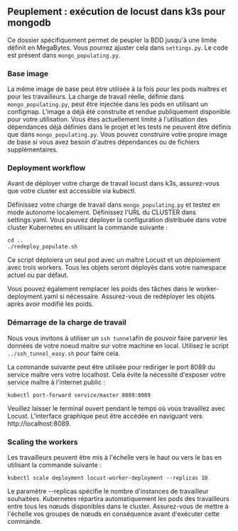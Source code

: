 ## Peuplement : exécution de locust dans k3s pour mongodb 

Ce dossier spécifiquement permet de peupler la BDD jusqu'à une limite définit en MegaBytes. Vous pourrez ajuster cela dans `settings.py`. Le code est présent dans `mongo_populating.py`.

### Base image

La même image de base peut être utilisée à la fois pour les pods maîtres et pour les travailleurs. La charge de travail réelle, définie dans `mongo_populating.py`, peut être injectée dans les pods en utilisant un configmap. L'image a déjà été construite et rendue publiquement disponible pour votre utilisation. Vous êtes actuellement limité à l'utilisation des dépendances déjà définies dans le projet et les tests ne peuvent être définis que dans `mongo_populating.py`. Vous pouvez construire votre propre image de base si vous avez besoin d'autres dépendances ou de fichiers supplémentaires.

### Deployment workflow

Avant de déployer votre charge de travail locust dans k3s, assurez-vous que votre cluster est accessible via kubectl.

Définissez votre charge de travail dans `mongo_populating.py` et testez en mode autonome localement. Définissez l'URL du CLUSTER dans settings.yaml. Vous pouvez déployer la configuration distribuée dans votre cluster Kubernetes en utilisant la commande suivante :

```shell
cd ..
./redeploy_populate.sh
```

Ce script déploiera un seul pod avec un maître Locust et un déploiement avec trois workers. Tous les objets seront déployés dans votre namespace actuel ou par défaut.

Vous pouvez également remplacer les poids des tâches dans le worker-deployment.yaml si nécessaire. Assurez-vous de redéployer les objets après avoir modifié les poids.

### Démarrage de la charge de travail

Nous vous invitons à utiliser un `ssh tunnel`afin de pouvoir faire parvenir les données de votre noeud maitre sur votre machine en local. Utilisez le script `../ssh_tunnel_easy.sh` pour faire cela.

La commande suivante peut être utilisée pour rediriger le port 8089 du service maître vers votre localhost. Cela évite la nécessité d'exposer votre service maître à l'internet public :

```shell
kubectl port-forward service/master 8089:8089
```

Veuillez laisser le terminal ouvert pendant le temps où vous travaillez avec Locust. L'interface graphique peut être accédée en naviguant vers http://localhost:8089.

### Scaling the workers

Les travailleurs peuvent être mis à l'échelle vers le haut ou vers le bas en utilisant la commande suivante :

```shell
kubectl scale deployment locust-worker-deployment --replicas 10
```

Le paramètre --replicas spécifie le nombre d'instances de travailleur souhaitées. Kubernetes répartira automatiquement les pods des travailleurs entre tous les nœuds disponibles dans le cluster. Assurez-vous de mettre à l'échelle vos groupes de nœuds en conséquence avant d'exécuter cette commande.

